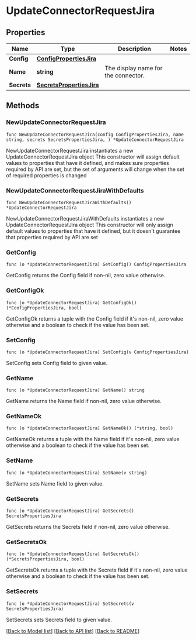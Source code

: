 # UpdateConnectorRequestJira

## Properties

Name | Type | Description | Notes
------------ | ------------- | ------------- | -------------
**Config** | [**ConfigPropertiesJira**](ConfigPropertiesJira.md) |  | 
**Name** | **string** | The display name for the connector. | 
**Secrets** | [**SecretsPropertiesJira**](SecretsPropertiesJira.md) |  | 

## Methods

### NewUpdateConnectorRequestJira

`func NewUpdateConnectorRequestJira(config ConfigPropertiesJira, name string, secrets SecretsPropertiesJira, ) *UpdateConnectorRequestJira`

NewUpdateConnectorRequestJira instantiates a new UpdateConnectorRequestJira object
This constructor will assign default values to properties that have it defined,
and makes sure properties required by API are set, but the set of arguments
will change when the set of required properties is changed

### NewUpdateConnectorRequestJiraWithDefaults

`func NewUpdateConnectorRequestJiraWithDefaults() *UpdateConnectorRequestJira`

NewUpdateConnectorRequestJiraWithDefaults instantiates a new UpdateConnectorRequestJira object
This constructor will only assign default values to properties that have it defined,
but it doesn't guarantee that properties required by API are set

### GetConfig

`func (o *UpdateConnectorRequestJira) GetConfig() ConfigPropertiesJira`

GetConfig returns the Config field if non-nil, zero value otherwise.

### GetConfigOk

`func (o *UpdateConnectorRequestJira) GetConfigOk() (*ConfigPropertiesJira, bool)`

GetConfigOk returns a tuple with the Config field if it's non-nil, zero value otherwise
and a boolean to check if the value has been set.

### SetConfig

`func (o *UpdateConnectorRequestJira) SetConfig(v ConfigPropertiesJira)`

SetConfig sets Config field to given value.


### GetName

`func (o *UpdateConnectorRequestJira) GetName() string`

GetName returns the Name field if non-nil, zero value otherwise.

### GetNameOk

`func (o *UpdateConnectorRequestJira) GetNameOk() (*string, bool)`

GetNameOk returns a tuple with the Name field if it's non-nil, zero value otherwise
and a boolean to check if the value has been set.

### SetName

`func (o *UpdateConnectorRequestJira) SetName(v string)`

SetName sets Name field to given value.


### GetSecrets

`func (o *UpdateConnectorRequestJira) GetSecrets() SecretsPropertiesJira`

GetSecrets returns the Secrets field if non-nil, zero value otherwise.

### GetSecretsOk

`func (o *UpdateConnectorRequestJira) GetSecretsOk() (*SecretsPropertiesJira, bool)`

GetSecretsOk returns a tuple with the Secrets field if it's non-nil, zero value otherwise
and a boolean to check if the value has been set.

### SetSecrets

`func (o *UpdateConnectorRequestJira) SetSecrets(v SecretsPropertiesJira)`

SetSecrets sets Secrets field to given value.



[[Back to Model list]](../README.md#documentation-for-models) [[Back to API list]](../README.md#documentation-for-api-endpoints) [[Back to README]](../README.md)



